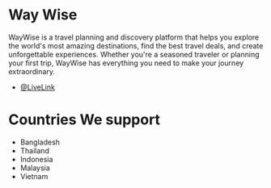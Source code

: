 # Way Wise

WayWise is a travel planning and discovery platform that helps you explore the world's most amazing destinations, find the best travel deals, and create unforgettable experiences. Whether you're a seasoned traveler or planning your first trip, WayWise has everything you need to make your journey extraordinary.

- [@LiveLink](https://a10-tourism-management.web.app/)

# Countries We support
- Bangladesh
- Thailand
- Indonesia
- Malaysia
- Vietnam


